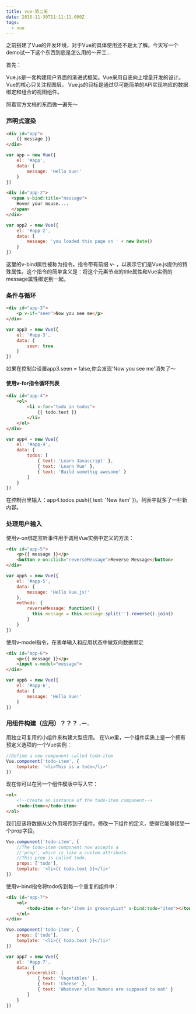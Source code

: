 ```yaml
---
title: vue-第二天
date: 2016-11-30T11:11:11.000Z
tags:
  - vue
---
```

之前搭建了Vue的开发环境，对于Vue的具体使用还不是太了解。今天写一个demo试一下这个东西到底是怎么用的～开工...

首先：

Vue.js是一套构建用户界面的渐进式框架。Vue采用自底向上增量开发的设计。Vue的核心只关注视图层。
Vue.js的目标是通过尽可能简单的API实现响应的数据绑定和组合的视图组件。

照着官方文档的东西做一遍先～

<!--more-->

### 声明式渲染
```html
<div id="app">
    {{ message }}
</div>
```

```js
var app = new Vue({
    el: '#app',
    data: {
        message: 'Hello Vue!'
    }
})
```

```html
<div id="app-2">
  <span v-bind:title="message">
    Hover your mouse....   
  </span>
</div>
```
```js
var app2 = new Vue({
    el: '#app-2',
    data: {
        message: 'you loaded this page on ' + new Date()
    }
})
```
这里的v-bind属性被称为指令。指令带有前缀 v- ，以表示它们是Vue.js提供的特殊属性。这个指令的简单含义是：将这个元素节点的title属性和Vue实例的message属性绑定到一起。

### 条件与循环
```html
<div id="app-3">
    <p v-if="seen">Now you see me</p>
</div>
```
```js
var app3 = new Vue({
    el: '#app-3',
    data: {
        seen: true
    }
})
```
如果在控制台设置app3.seen = false,你会发现'Now you see me'消失了～
#### 使用v-for指令循环列表
```html
<div id="app-4">
    <ol>
        <li v-for="todo in todos">
            {{ todo.text }}
        </li>
    </ol>
</div>
```

```js
var app4 = new Vue({
    el: '#app-4',
    data: {
        todos: [
            { text: 'Learn Javascript' },
            { text: 'Learn Vue' },
            { text: 'Build somethig awesome' }
        ]
    }
})
```
在控制台里输入：app4.todos.push({ text: 'New item' })。列表中就多了一栏新内容。
### 处理用户输入
使用v-on绑定监听事件用于调用Vue实例中定义的方法：
```html
<div id="app-5">
    <p>{{ message }}</p>
    <button v-on:click="reverseMessage">Reverse Message</button>
</div>
```
```js
var app5 = new Vue({
    el: '#app-5',
    data: {
        message: 'Hello Vue.js!'
    },
    methods: {
        reverseMessage: function() {
          this.message = this.message.split('').reverse().join()
        }
    }
})
```
使用v-model指令，在表单输入和应用状态中做双向数据绑定
```html
<div id="app-6">
    <p>{{ message }}</p>
    <input v-model="message">
</div>
```
```js
var app6 = new Vue({
    el: '#app-6',
    data: {
        message: 'Hello Vue!'
    }
})
```

### 用组件构建（应用）？？？ .－.
用独立可复用的小组件来构建大型应用。
在Vue里，一个组件实质上是一个拥有预定义选项的一个Vue实例：
```js
//Define a new component called todo-item
Vue.component('todo-item', {
    template: '<li>This is a todo</li>'
})
```
现在你可以在另一个组件模版中写入它：
```html
<ol>
    <!--Create an instance of the todo-item component-->
    <todo-item></todo-item>
</ol>
```
我们应该将数据从父作用域传到子组件。修改一下组件的定义，使得它能够接受一个prop字段。
```js
Vue.component('todo-item', {
    //The todo-item component now accepts a
    //'prop', which is like a custom attribute.
    //This prop is called todo.
    props: ['todo'],
    template: '<li>{{ todo.text }}</li>'
})
```
使用v-bind指令将todo传到每一个重复的组件中：
```html
<div id="app-7">
    <ol>
        <todo-item v-for="item in groceryList" v-bind:todo="item"></todo-item>
    </ol>
</div>
```
```js
Vue.component('todo-item', {
    props: ['todo'],
    template: '<li>{{ todo.text }}</li>'
})

var app7 = new Vue({
    el: '#app-7',
    data: {
        groceryList: [
            { text: 'Vegetables' },
            { text: 'Cheese' },
            { text: 'Whatever else humans are supposed to eat' }
        ]
    }
})
```

